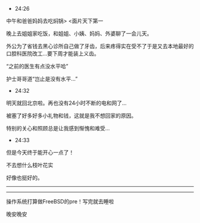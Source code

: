* 24:26

中午和爸爸妈妈去吃焖锅&gt;   &lt;面片天下第一

晚上去姐姐家吃饭，和姐姐、小姨、妈妈、外婆聊了一会儿天。

外公为了省钱去黑心诊所自己做了牙齿，后来疼得实在受不了于是又去本地最好的口腔科医院改工...要下周才能装上义齿。

“之前的医生有点没水平哈”

护士哥哥道“岂止是没有水平…”

* 24:32

明天就回北京啦。再也没有24小时不断的电和网了…

被塞了好多好多小礼物和钱，这就是我不想回家的原因。

特别的关心和照顾总是让我感到惭愧和难受…

* 24:33

但是今天终于能开心一点了！

不去想什么枝叶花实

好像也挺好的。

---

---

操作系统打算做FreeBSD的pre！写完就去睡啦

晚安晚安

